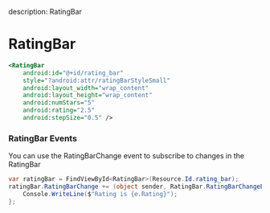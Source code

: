 description: RatingBar

# RatingBar

```xml
<RatingBar
    android:id="@+id/rating_bar"
    style="?android:attr/ratingBarStyleSmall"
    android:layout_width="wrap_content"
    android:layout_height="wrap_content"
    android:numStars="5"
    android:rating="2.5"
    android:stepSize="0.5" />
```

### RatingBar Events

You can use the RatingBarChange event to subscribe to changes in the RatingBar

```cs
var ratingBar = FindViewById<RatingBar>(Resource.Id.rating_bar);
ratingBar.RatingBarChange += (object sender, RatingBar.RatingBarChangeEventArgs e) => { 
    Console.WriteLine($"Rating is {e.Rating}");
};
```